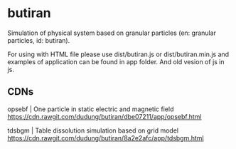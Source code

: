 # butiran
Simulation of physical system based on granular particles (en: granular particles, id: butiran).

For using with HTML file please use dist/butiran.js or dist/butiran.min.js and examples of application can be found in app folder. And old vesion of js in js.

## CDNs

opsebf | One particle in static electric and magnetic field
https://cdn.rawgit.com/dudung/butiran/dbe07211/app/opsebf.html

tdsbgm | Table dissolution simulation based on grid model
https://cdn.rawgit.com/dudung/butiran/8a2e2afc/app/tdsbgm.html
